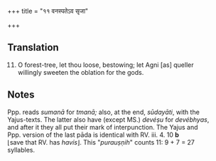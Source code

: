 +++
title = "११ वनस्पतेऽव सृजा"

+++
## Translation
11. O forest-tree, let thou loose, bestowing; let Agni \[as\] queller  
willingly sweeten the oblation for the gods.

## Notes
Ppp. reads *sumanā* for *tmanā;* also, at the end, *sūdayāti*, with the  
Yajus-texts. The latter also have (except MS.) *devéṣu* for *devébhyas*,  
and after it they all put their mark of interpunction. The Yajus and  
Ppp. version of the last pāda is identical with RV. iii. 4. 10 **b**  
⌊save that RV. has *havís*⌋. This "*purauṣṇih*" counts 11: 9 + 7 = 27  
syllables.
